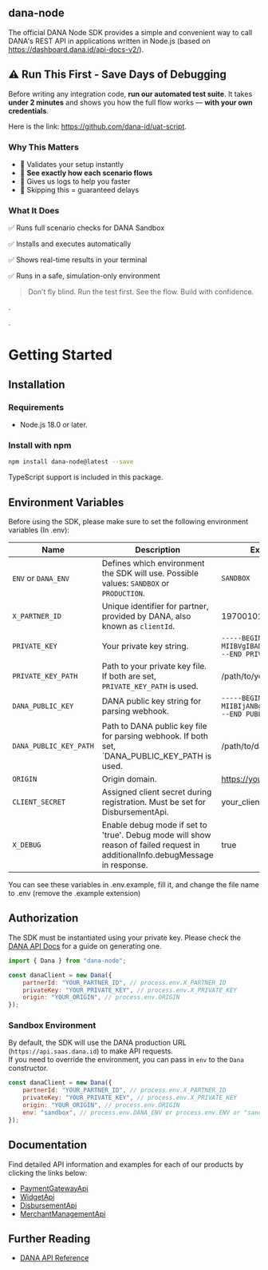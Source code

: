 ## dana-node

The official DANA Node SDK provides a simple and convenient way to call DANA's REST API in applications written in Node.js (based on https://dashboard.dana.id/api-docs-v2/).

## ⚠️ **Run This First - Save Days of Debugging**

Before writing any integration code, **run our automated test suite**. It takes **under 2 minutes** and shows you how the full flow works — **with your own credentials**.

Here is the link: https://github.com/dana-id/uat-script.

### Why This Matters

- 🧪 Validates your setup instantly
- 👀 **See exactly how each scenario flows**
- 🧾 Gives us logs to help you faster
- 🚫 Skipping this = guaranteed delays 


### What It Does

✅ Runs full scenario checks for DANA Sandbox

✅ Installs and executes automatically

✅ Shows real-time results in your terminal

✅ Runs in a safe, simulation-only environment

> Don’t fly blind. Run the test first. See the flow. Build with confidence.

  
  .  

  .


# Getting Started

## Installation

### Requirements

- Node.js 18.0 or later.

### Install with npm

```bash
npm install dana-node@latest --save
```

TypeScript support is included in this package.

## Environment Variables

Before using the SDK, please make sure to set the following environment variables (In .env):

| Name                     | Description                                                                                                                   | Example Value                                                                   |
| ------------------------ | ----------------------------------------------------------------------------------------------------------------------------- | ------------------------------------------------------------------------------- |
| `ENV` or `DANA_ENV`      | Defines which environment the SDK will use. Possible values: `SANDBOX` or `PRODUCTION`.                                       | `SANDBOX`                                                                       |
| `X_PARTNER_ID`           | Unique identifier for partner, provided by DANA, also known as `clientId`.                                                    | 1970010100000000000000                                                          |
| `PRIVATE_KEY`            | Your private key string.                                                                                                      | `-----BEGIN PRIVATE KEY-----MIIBVgIBADANBg...LsvTqw==-----END PRIVATE KEY-----` |
| `PRIVATE_KEY_PATH`       | Path to your private key file. If both are set, `PRIVATE_KEY_PATH` is used.                                                   | /path/to/your_private_key.pem                                                   |
| `DANA_PUBLIC_KEY`        | DANA public key string for parsing webhook.                                                                                   | `-----BEGIN PUBLIC KEY-----MIIBIjANBgkq...Do/QIDAQAB-----END PUBLIC KEY-----`   |
| `DANA_PUBLIC_KEY_PATH`   | Path to DANA public key file for parsing webhook. If both set, `DANA_PUBLIC_KEY_PATH is used.                                 | /path/to/dana_public_key.pem                                                    |
| `ORIGIN`                 | Origin domain.                                                                                                                | https://yourdomain.com                                                          |
| `CLIENT_SECRET`          | Assigned client secret during registration. Must be set for DisbursementApi.                                                  | your_client_secret                                                              |
| `X_DEBUG`                | Enable debug mode if set to 'true'. Debug mode will show reason of failed request in additionalInfo.debugMessage in response. | true                                                                            |

You can see these variables in .env.example, fill it, and change the file name to .env (remove the .example extension)

## Authorization

The SDK must be instantiated using your private key. Please check the [DANA API Docs](https://dashboard.dana.id/api-docs/read/45) for a guide on generating one.

```javascript
import { Dana } from "dana-node";

const danaClient = new Dana({
    partnerId: "YOUR_PARTNER_ID", // process.env.X_PARTNER_ID
    privateKey: "YOUR_PRIVATE_KEY", // process.env.X_PRIVATE_KEY
    origin: "YOUR_ORIGIN", // process.env.ORIGIN
});
```

### Sandbox Environment

By default, the SDK will use the DANA production URL (`https://api.saas.dana.id`) to make API requests.<br/>
If you need to override the environment, you can pass in `env` to the `Dana` constructor.

```javascript
const danaClient = new Dana({
    partnerId: "YOUR_PARTNER_ID", // process.env.X_PARTNER_ID
    privateKey: "YOUR_PRIVATE_KEY", // process.env.X_PRIVATE_KEY
    origin: "YOUR_ORIGIN", // process.env.ORIGIN
    env: "sandbox", // process.env.DANA_ENV or process.env.ENV or "sandbox" or "production"
});
```

## Documentation

Find detailed API information and examples for each of our products by clicking the links below:
* [PaymentGatewayApi](docs/payment_gateway/v1/Apis/PaymentGatewayApi.md)
* [WidgetApi](docs/widget/v1/Apis/WidgetApi.md)
* [DisbursementApi](docs/disbursement/v1/Apis/DisbursementApi.md)
* [MerchantManagementApi](docs/merchant_management/v1/Apis/MerchantManagementApi.md)

## Further Reading

* [DANA API Reference](https://dashboard.dana.id/api-docs-v2/)